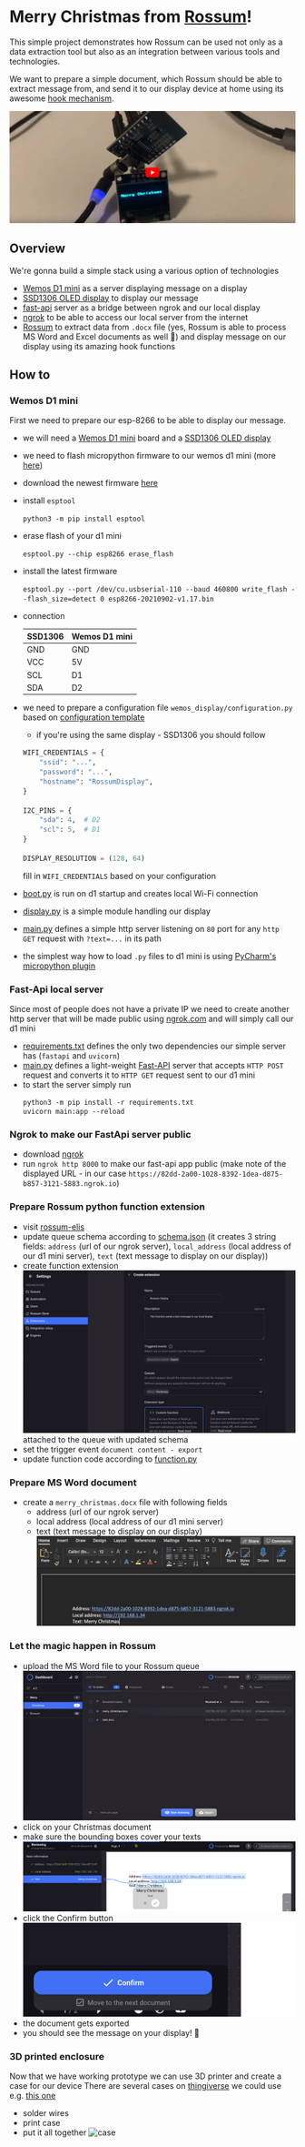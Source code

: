 # Merry Christmas from [Rossum](https://rossum.ai)!

This simple project demonstrates how Rossum can be used not only as a data extraction tool but also as an integration between various tools and technologies.

We want to prepare a simple document, which Rossum should be able to extract message from, and send it to our display device at home using its awesome [hook mechanism](https://rossum.ai/help/article/customize-rossum-logic-with-serverless-function/).

[![](./static/youtube.png)](https://www.youtube.com/watch?v=HoGEXh1oYnA)

## Overview
We're gonna build a simple stack using a various option of technologies
- [Wemos D1 mini](https://tasmota.github.io/docs/devices/Wemos-D1-Mini/) as a server displaying message on a display
- [SSD1306 OLED display](https://www.amazon.com/SSD1306/s?k=SSD1306) to display our message
- [fast-api](https://fastapi.tiangolo.com) server as a bridge between ngrok and our local display
- [ngrok](https://ngrok.com) to be able to access our local server from the internet
- [Rossum](https://rossum.ai) to extract data from `.docx` file (yes, Rossum is able to process MS Word and Excel documents as well :rocket:) and display message on our display using its amazing hook functions

## How to
### Wemos D1 mini
First we need to prepare our esp-8266 to be able to display our message.
- we will need a [Wemos D1 mini](https://shop.rasp.io/products/wemos-d1-mini-esp8266?variant=3485595336727) board and a [SSD1306 OLED display](https://cdn-shop.adafruit.com/datasheets/SSD1306.pdf)
- we need to flash micropython firmware to our wemos d1 mini (more [here](https://randomnerdtutorials.com/flashing-micropython-firmware-esptool-py-esp32-esp8266/))
- download the newest firmware [here](https://micropython.org/download/esp8266/)
- install `esptool`

    ``python3 -m pip install esptool``
- erase flash of your d1 mini

    ``esptool.py --chip esp8266 erase_flash``
- install the latest firmware

    ``esptool.py --port /dev/cu.usbserial-110 --baud 460800 write_flash --flash_size=detect 0 esp8266-20210902-v1.17.bin``
- connection

  | SSD1306 | Wemos D1 mini |
  |---------------|---------|
  | GND           | GND     |
  | VCC           | 5V      |
  | SCL           | D1      |
  | SDA           | D2      |

- we need to prepare a configuration file `wemos_display/configuration.py` based on [configuration template](./wemos_display/configuration_template.py)
    - if you're using the same display - SSD1306 you should follow
    ```python
    WIFI_CREDENTIALS = {
        "ssid": "...",
        "password": "...",
        "hostname": "RossumDisplay",
    }
    
    I2C_PINS = {
        "sda": 4,  # D2
        "scl": 5,  # D1
    }
    
    DISPLAY_RESOLUTION = (128, 64)
    ```
    fill in `WIFI_CREDENTIALS` based on your configuration
- [boot.py](./wemos_display/boot.py) is run on d1 startup and creates local Wi-Fi connection
- [display.py](./wemos_display/display.py) is a simple module handling our display
- [main.py](./wemos_display/main.py) defines a simple http server listening on `80` port for any `http GET` request with `?text=...` in its path
- the simplest way how to load `.py` files to d1 mini is using [PyCharm's micropython plugin](https://blog.jetbrains.com/pycharm/2018/01/micropython-plugin-for-pycharm/)

### Fast-Api local server
Since most of people does not have a private IP we need to create another http server that will be made public using [ngrok.com](https://ngrok.com) and will simply call our d1 mini
- [requirements.txt](./simple_server/requirements.txt) defines the only two dependencies our simple server has (`fastapi` and `uvicorn`)
- [main.py](./simple_server/main.py) defines a light-weight [Fast-API](https://fastapi.tiangolo.com) server that accepts `HTTP POST` request and converts it to `HTTP GET` request sent to our d1 mini
- to start the server simply run
    ```
    python3 -m pip install -r requirements.txt
    uvicorn main:app --reload
    ```

### Ngrok to make our FastApi server public
- download [ngrok](https://ngrok.com/download)
- run `ngrok http 8000` to make our fast-api app public (make note of the displayed URL - in our case `https://82dd-2a00-1028-8392-1dea-d875-b857-3121-5883.ngrok.io`)

### Prepare Rossum python function extension
- visit [rossum-elis](https://elis.rossum.ai)
- update queue schema according to [schema.json](./static/schema.json) (it creates 3 string fields: `address` (url of our ngrok server), `local_address` (local address of our d1 mini server), `text` (text message to display on our display))
- create function extension ![function extension](./static/create_extension.png) attached to the queue with updated schema
- set the trigger event `document content - export`
- update function code according to [function.py](./static/function.py)

### Prepare MS Word document
- create a `merry_christmas.docx` file with following fields
  - address (url of our ngrok server)
  - local address (local address of our d1 mini server)
  - text (text message to display on our display)
  ![docx file](./static/merry_christmas_docx.png)

### Let the magic happen in Rossum
- upload the MS Word file to your Rossum queue ![dashboard](./static/dashboard.png)
- click on your Christmas document
- make sure the bounding boxes cover your texts ![review](./static/review.png)
- click the Confirm button ![confirm](./static/confirm.png)
- the document gets exported
- you should see the message on your display! :tada:

### 3D printed enclosure
Now that we have working prototype we can use 3D printer and create a case for our device
There are several cases on [thingiverse](https://www.thingiverse.com) we could use e.g. [this one](https://www.thingiverse.com/thing:2448685)
- solder wires
- print case
- put it all together ![case](./static/case.png)
